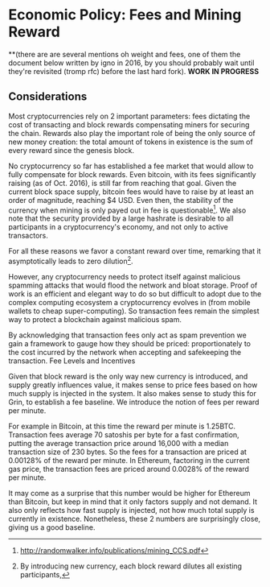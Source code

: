 # Economic Policy: Fees and Mining Reward

**(there are are several mentions oh weight and fees, one of them the document below written by igno in 2016, by you should probably wait until they're revisited (tromp rfc) before the last hard fork).
**WORK IN PROGRESS**

## Considerations

Most cryptocurrencies rely on 2 important parameters: fees dictating the cost of transacting and block rewards compensating miners for securing the chain. Rewards also play the important role of being the only source of new money creation: the total amount of tokens in existence is the sum of every reward since the genesis block.

No cryptocurrency so far has established a fee market that would allow to fully compensate for block rewards. Even bitcoin, with its fees significantly raising (as of Oct. 2016), is still far from reaching that goal. Given the current block space supply, bitcoin fees would have to raise by at least an order of magnitude, reaching $4 USD. Even then, the stability of the currency when mining is only payed out in fee is questionable[^1]. We also note that the security provided by a large hashrate is desirable to all participants in a cryptocurrency's economy, and not only to active transactors.

For all these reasons we favor a constant reward over time, remarking that it asymptotically leads to zero dilution[^2].

However, any cryptocurrency needs to protect itself against malicious spamming attacks that would flood the network and bloat storage. Proof of work is an efficient and elegant way to do so but difficult to adopt due to the complex computing ecosystem a cryptocurrency evolves in (from mobile wallets to cheap super-computing). So transaction fees remain the simplest way to protect a blockchain against malicious spam.

By acknowledging that transaction fees only act as spam prevention we gain a framework to gauge how they should be priced: proportionately to the cost incurred by the network when accepting and safekeeping the transaction.
Fee Levels and Incentives

Given that block reward is the only way new currency is introduced, and supply greatly influences value, it makes sense to price fees based on how much supply is injected in the system. It also makes sense to study this for Grin, to establish a fee baseline. We introduce the notion of fees per reward per minute.

For example in Bitcoin, at this time the reward per minute is 1.25BTC. Transaction fees average 70 satoshis per byte for a fast confirmation, putting the average transaction price around 16,000 with a median transaction size of 230 bytes. So the fees for a transaction are priced at 0.00128% of the reward per minute. In Ethereum, factoring in the current gas price, the transaction fees are priced around 0.0028% of the reward per minute.

It may come as a surprise that this number would be higher for Ethereum than Bitcoin, but keep in mind that it only factors supply and not demand. It also only reflects how fast supply is injected, not how much total supply is currently in existence. Nonetheless, these 2 numbers are surprisingly close, giving us a good baseline.

[^1]: http://randomwalker.info/publications/mining_CCS.pdf
[^2]: By introducing new currency, each block reward dilutes all existing participants,
